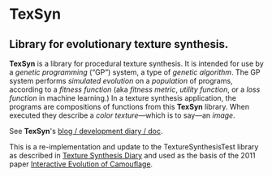 # TexSyn
## Library for evolutionary texture synthesis.

**TexSyn** is a library for procedural texture synthesis. It is intended for use by a _genetic programming_ (“GP”) system, a type of _genetic algorithm_. The GP system performs _simulated evolution_ on a _population_ of programs, according to a _fitness function_ (aka _fitness metric_, _utility function_, or a _loss function_ in machine learning.) In a texture synthesis application, the programs are compositions of functions from this **TexSyn** library. When executed they describe a _color texture_—which is to say—an _image_.

See **TexSyn**'s [blog / development diary / doc](https://cwreynolds.github.io/TexSyn/).

This is a re-implementation and update to the TextureSynthesisTest library as described in [Texture Synthesis Diary](http://www.red3d.com/cwr/texsyn/diary.html) and used as the basis of the 2011 paper [Interactive Evolution of Camouflage](https://www.red3d.com/cwr/iec/).

